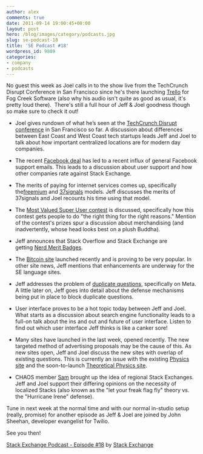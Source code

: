 ```yaml
---
author: alex
comments: true
date: 2011-09-14 19:00:45+00:00
layout: post
hero: /blog/images/category/podcasts.jpg
slug: se-podcast-18
title: 'SE Podcast #18'
wordpress_id: 9809
categories:
- company
- podcasts
---
```


No guest this week as Joel calls in to the show live from the TechCrunch Disrupt Conference in San Francisco since he's there launching [Trello](http://www.trello.com) for Fog Creek Software (also why his audio isn't quite as good as usual, it's pretty loud there).  There's still a full hour of Jeff & Joel goodness though so make sure to check it out!



	
  * Joel gives rundown of what he’s seen at the [TechCrunch Disrupt conference](http://disrupt.techcrunch.com/SF2011/) in San Francisco so far. A discussion about differences between East Coast and West Coast tech startups leads Jeff and Joel to talk about how important centralized locations are for modern day companies.

	
  * The recent [Facebook deal](../2011/08/facebook-stackoverflow/) has led to a recent influx of general Facebook support emails. This leads to a discussion about user support and how other companies rate against Stack Exchange.

	
  * The merits of paying for internet services comes up, specifically the[freemium](http://en.wikipedia.org/wiki/Freemium) and [37signals](http://37signals.com/) models. Jeff discusses the merits of 37signals and Joel recounts his time using that model.

	
  * The [Most Valued Super User contest](http://meta.superuser.com/questions/3186/vote-for-the-most-valued-super-user) is discussed, specifically how this contest gets people to do "the right thing for the right reasons." Mention of the contest's prizes spur a discussion about merchandising (and inadvertently, whose head looks best on a plush Buddha).

	
  * Jeff announces that Stack Overflow and Stack Exchange are getting [Nerd Merit Badges](http://www.nerdmeritbadges.com/).

	
  * The [Bitcoin site](http://bitcoin.stackexchange.com/) launched recently and is proving to be very popular. In other site news, Jeff mentions that enhancements are underway for the SE language sites.

	
  * Jeff addresses the problem of [duplicate questions](http://meta.superuser.com/questions/3432/whats-the-super-user-community-policy-on-duplicates), specifically on Meta. A little later on, Jeff goes into detail about the defense mechanisms being put in place to block duplicate questions.

	
  * User interface proves to be a hot topic today between Jeff and Joel. What starts as a discussion about search engine functionality leads to a full-on talk about the ins and out and future of user interface. Listen to find out which user interface Jeff thinks is like a canker sore!

	
  * Many sites have launched in the last week, opened recently. The new targeted method of advertising proposals may be the cause of this. As new sites open, Jeff and Joel discuss the new sites with overlap of existing questions. This is currently an issue with the existing [Physics site](http://physics.stackexchange.com/) and the soon-to-launch [Theoretical Physics site](http://area51.stackexchange.com/proposals/23848/theoretical-physics).

	
  * CHAOS member [Sam](http://stackexchange.com/users/fe51707e-6a21-4db7-98d4-8a36f13635a8) brought up the idea of regional Stack Exchanges. Jeff and Joel support their differing opinions on the necessity of localized Stacks (also known as the "let your freak flag fly" theory vs. the "Hurricane Irene" defense).


Tune in next week at the normal time and with our normal in-studio setup (really, promise) for another episode as Jeff & Joel are joined by John Sheehan, developer evangelist for Twilio.

See you then!



[Stack Exchange Podcast - Episode #18](http://soundcloud.com/stack-exchange/stack-exchange-podcast-18) by [Stack Exchange](http://soundcloud.com/stack-exchange)
